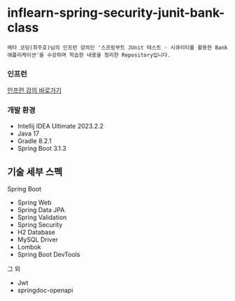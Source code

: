 # inflearn-spring-security-junit-bank-class

```
메타 코딩(최주호)님의 인프런 강의인 '스프링부트 JUnit 테스트 - 시큐리티를 활용한 Bank 애플리케이션'을 수강하며 학습한 내용을 정리한 Repository입니다.

```

### 인프런
[인프런 강의 바로가기](https://www.inflearn.com/course/%EC%8A%A4%ED%94%84%EB%A7%81%EB%B6%80%ED%8A%B8-junit-%ED%85%8C%EC%8A%A4%ED%8A%B8/dashboard)

### 개발 환경

* Intellij IDEA Ultimate 2023.2.2
* Java 17
* Gradle 8.2.1
* Spring Boot 3.1.3

## 기술 세부 스펙

Spring Boot

* Spring Web
* Spring Data JPA
* Spring Validation
* Spring Security
* H2 Database
* MySQL Driver
* Lombok
* Spring Boot DevTools

그 외

* Jwt
* springdoc-openapi